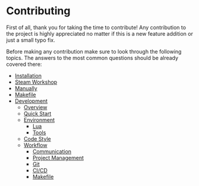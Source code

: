 # Contributing

First of all, thank you for taking the time to contribute! Any contribution to
the project is highly appreciated no matter if this is a new feature addition or
just a small typo fix.

Before making any contribution make sure to look through the following topics.
The answers to the most common questions should be already covered there:

- [Installation](readme/01-installation.md)
- [Steam Workshop](readme/01-installation.md#steam-workshop)
- [Manually](readme/01-installation.md#manually)
- [Makefile](readme/01-installation.md#makefile)
- [Development](readme/02-development.md)
  - [Overview](readme/02-development.md#overview)
  - [Quick Start](readme/02-development.md#quick-start)
  - [Environment](readme/02-development.md#environment)
    - [Lua](readme/02-development.md#lua)
    - [Tools](readme/02-development.md#tools)
  - [Code Style](readme/02-development.md#code-style)
  - [Workflow](readme/02-development.md#workflow)
    - [Communication](readme/02-development.md#communication)
    - [Project Management](readme/02-development.md#project-management)
    - [Git](readme/02-development.md#git)
    - [CI/CD](readme/02-development.md#cicd)
    - [Makefile](readme/02-development.md#makefile)
